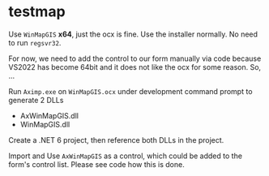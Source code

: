 # testmap

Use ```WinMapGIS``` **x64**, just the ocx is fine.  Use the installer normally.  No need to run ```regsvr32```.

For now, we need to add the control to our form manually via code because VS2022 has become 64bit and it does not like the ocx for some reason. So, ...

Run ```Aximp.exe``` on ```WinMapGIS.ocx``` under development command prompt to generate 2 DLLs
- AxWinMapGIS.dll
- WinMapGIS.dll

Create a .NET 6 project, then reference both DLLs in the project.

Import and Use ```AxWinMapGIS``` as a control, which could be added to the form's control list.  Please see code how this is done.
